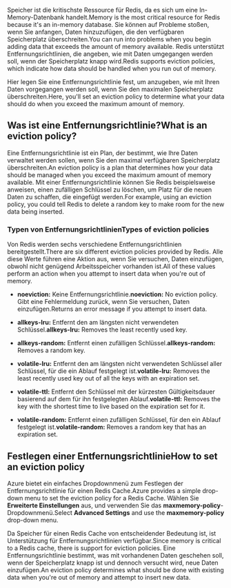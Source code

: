 <span data-ttu-id="75754-101">Speicher ist die kritischste Ressource für Redis, da es sich um eine In-Memory-Datenbank handelt.</span><span class="sxs-lookup"><span data-stu-id="75754-101">Memory is the most critical resource for Redis because it's an in-memory database.</span></span> <span data-ttu-id="75754-102">Sie können auf Probleme stoßen, wenn Sie anfangen, Daten hinzuzufügen, die den verfügbaren Speicherplatz überschreiten.</span><span class="sxs-lookup"><span data-stu-id="75754-102">You can run into problems when you begin adding data that exceeds the amount of memory available.</span></span> <span data-ttu-id="75754-103">Redis unterstützt Entfernungsrichtlinien, die angeben, wie mit Daten umgegangen werden soll, wenn der Speicherplatz knapp wird.</span><span class="sxs-lookup"><span data-stu-id="75754-103">Redis supports eviction policies, which indicate how data should be handled when you run out of memory.</span></span>

<span data-ttu-id="75754-104">Hier legen Sie eine Entfernungsrichtlinie fest, um anzugeben, wie mit Ihren Daten vorgegangen werden soll, wenn Sie den maximalen Speicherplatz überschreiten.</span><span class="sxs-lookup"><span data-stu-id="75754-104">Here, you'll set an eviction policy to determine what your data should do when you exceed the maximum amount of memory.</span></span>

## <a name="what-is-an-eviction-policy"></a><span data-ttu-id="75754-105">Was ist eine Entfernungsrichtlinie?</span><span class="sxs-lookup"><span data-stu-id="75754-105">What is an eviction policy?</span></span>

<span data-ttu-id="75754-106">Eine Entfernungsrichtlinie ist ein Plan, der bestimmt, wie Ihre Daten verwaltet werden sollen, wenn Sie den maximal verfügbaren Speicherplatz überschreiten.</span><span class="sxs-lookup"><span data-stu-id="75754-106">An eviction policy is a plan that determines how your data should be managed when you exceed the maximum amount of memory available.</span></span> <span data-ttu-id="75754-107">Mit einer Entfernungsrichtlinie können Sie Redis beispielsweise anweisen, einen zufälligen Schlüssel zu löschen, um Platz für die neuen Daten zu schaffen, die eingefügt werden.</span><span class="sxs-lookup"><span data-stu-id="75754-107">For example, using an eviction policy, you could tell Redis to delete a random key to make room for the new data being inserted.</span></span>

### <a name="types-of-eviction-policies"></a><span data-ttu-id="75754-108">Typen von Entfernungsrichtlinien</span><span class="sxs-lookup"><span data-stu-id="75754-108">Types of eviction policies</span></span>

<span data-ttu-id="75754-109">Von Redis werden sechs verschiedene Entfernungsrichtlinien bereitgestellt.</span><span class="sxs-lookup"><span data-stu-id="75754-109">There are six different eviction policies provided by Redis.</span></span> <span data-ttu-id="75754-110">Alle diese Werte führen eine Aktion aus, wenn Sie versuchen, Daten einzufügen, obwohl nicht genügend Arbeitsspeicher vorhanden ist.</span><span class="sxs-lookup"><span data-stu-id="75754-110">All of these values perform an action when you attempt to insert data when you're out of memory.</span></span>

* <span data-ttu-id="75754-111">**noeviction:** Keine Entfernungsrichtlinie.</span><span class="sxs-lookup"><span data-stu-id="75754-111">**noeviction:** No eviction policy.</span></span> <span data-ttu-id="75754-112">Gibt eine Fehlermeldung zurück, wenn Sie versuchen, Daten einzufügen.</span><span class="sxs-lookup"><span data-stu-id="75754-112">Returns an error message if you attempt to insert data.</span></span>

* <span data-ttu-id="75754-113">**allkeys-lru:** Entfernt den am längsten nicht verwendeten Schlüssel.</span><span class="sxs-lookup"><span data-stu-id="75754-113">**allkeys-lru:** Removes the least recently used key.</span></span>

* <span data-ttu-id="75754-114">**allkeys-random:** Entfernt einen zufälligen Schlüssel.</span><span class="sxs-lookup"><span data-stu-id="75754-114">**allkeys-random:** Removes a random key.</span></span>

* <span data-ttu-id="75754-115">**volatile-lru:** Entfernt den am längsten nicht verwendeten Schlüssel aller Schlüssel, für die ein Ablauf festgelegt ist.</span><span class="sxs-lookup"><span data-stu-id="75754-115">**volatile-lru:** Removes the least recently used key out of all the keys with an expiration set.</span></span>

* <span data-ttu-id="75754-116">**volatile-ttl:** Entfernt den Schlüssel mit der kürzesten Gültigkeitsdauer basierend auf dem für ihn festgelegten Ablauf.</span><span class="sxs-lookup"><span data-stu-id="75754-116">**volatile-ttl:** Removes the key with the shortest time to live based on the expiration set for it.</span></span>

* <span data-ttu-id="75754-117">**volatile-random:** Entfernt einen zufälligen Schlüssel, für den ein Ablauf festgelegt ist.</span><span class="sxs-lookup"><span data-stu-id="75754-117">**volatile-random:** Removes a random key that has an expiration set.</span></span>

## <a name="how-to-set-an-eviction-policy"></a><span data-ttu-id="75754-118">Festlegen einer Entfernungsrichtlinie</span><span class="sxs-lookup"><span data-stu-id="75754-118">How to set an eviction policy</span></span>

<span data-ttu-id="75754-119">Azure bietet ein einfaches Dropdownmenü zum Festlegen der Entfernungsrichtlinie für einen Redis Cache.</span><span class="sxs-lookup"><span data-stu-id="75754-119">Azure provides a simple drop-down menu to set the eviction policy for a Redis Cache.</span></span> <span data-ttu-id="75754-120">Wählen Sie **Erweiterte Einstellungen** aus, und verwenden Sie das **maxmemory-policy**-Dropdownmenü.</span><span class="sxs-lookup"><span data-stu-id="75754-120">Select **Advanced Settings** and use the **maxmemory-policy** drop-down menu.</span></span>

<span data-ttu-id="75754-121">Da Speicher für einen Redis Cache von entscheidender Bedeutung ist, ist Unterstützung für Entfernungsrichtlinien verfügbar.</span><span class="sxs-lookup"><span data-stu-id="75754-121">Since memory is critical to a Redis cache, there is support for eviction policies.</span></span> <span data-ttu-id="75754-122">Eine Entfernungsrichtlinie bestimmt, was mit vorhandenen Daten geschehen soll, wenn der Speicherplatz knapp ist und dennoch versucht wird, neue Daten einzufügen.</span><span class="sxs-lookup"><span data-stu-id="75754-122">An eviction policy determines what should be done with existing data when you're out of memory and attempt to insert new data.</span></span>